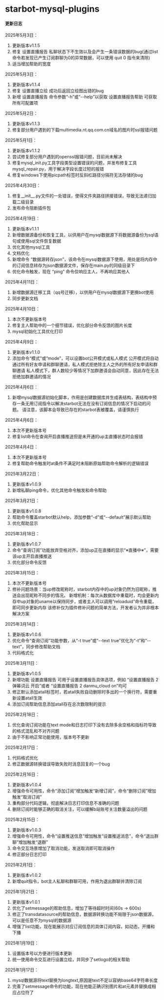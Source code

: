 # starbot-mysql-plugins

#### 更新日志

2025年5月3日：
1. 更新版本v1.1.5
2. 修复 设置直播报告 私聊状态下不生效以及会产生一条错误数据的bug(通过list命令若发现已产生订阅群聊为0的异常数据，可以使用 quit 0 指令来清除)
3. 适当增加帮助的宽度

2025年5月3日：
1. 更新版本v1.1.4
2. 修复 设置直播立绘 成功后返回立绘图出错的bug
3. 新增 设置直播报告 命令参数“-h”或“--help”以获取 设置直播报告帮助 可获取所有可配置项

2025年5月2日：
1. 更新版本v1.1.3
2. 修复部分用户遇到的下载multimedia.nt.qq.com.cn域名的图片时ssl报错问题

2025年5月1日：
1. 更新版本v1.1.2
2. 尝试修复部分用户遇到的openssl报错问题，目前尚未解决
3. 修复mysql_init.py工具字段类型设置错误的问题，并发布修复工具mysql_repair.py，用于解决字段长度过短的报错
4. 修复windows下使用picpath标签时反斜杠路径分隔符无法存储的bug

2025年4月30日：
1. 修复__init__.py文件的一处错误，使得文件夹路径拼接错误，导致无法递归加载二级目录
2. 发布命令阻断插件包

2025年4月19日：
1. 更新版本v1.1.1
2. 新增数据源备份和恢复工具，以供用户在mysql数据源下将数据源备份为sql语句或使用sql文件恢复数据
3. 优化其他mysql工具
4. 文档优化
5. 新增命令 “数据源转存json”，该命令在mysql数据源下使用，用处是将内存中的订阅信息转存为json数据源文件，保存在main.py的同级目录下
6. 优化命令触发，现在 “ping” 命令仅响应主人，不再响应其他人

2025年4月11日：
1. 新增数据源迁移工具（qq号迁移），以供用户在mysql数据源下更换bot使用
2. 同步更新文档

2025年4月10日：
1. 本次不更新版本号
2. 修复主人帮助中的一个细节错误，优化部分命令反馈的图片长度
3. mysql初始化工具优化打印

2025年4月9日：
1. 更新版本v1.1.0
2. 添加命令“模式”或“mode”，可以设置bot公开模式或私人模式
	公开模式将自动通过所有好友申请和群聊邀请，私人模式拒绝除主人之外的所有好友申请和群聊邀请
	私人模式下，群人数较少等情况下加群邀请会自动同意，因此存在无法拒绝加群邀请的情况

2025年4月6日：
1. 新增mysql数据源初始化脚本，作用是创建数据库并生成表结构，表结构中预存一条无用订阅指令以解决starbot无法在没有订阅信息的情况下启动的问题。
    请注意，该脚本会导致已存在的starbot表被覆盖，请谨慎执行

2025年4月6日：
1. 本次不更新版本号
2. 修复list命令在查询开启直播推送但是未开通的up主直播状态时会报错

2025年4月4日：
1. 本次不更新版本号
2. 修复帮助命令触发时at条件不满足时未阻断原始帮助命令解析的逻辑错误

2025年3月22日：
1. 更新版本v1.0.9
2. 新增私聊ping命令，优化其他命令触发和命令帮助

2025年3月21日：
1. 更新版本v1.0.8
2. 帮助命令覆盖starbot默认help，添加参数“-d”或“--default”展示默认帮助
3. 优化帮助显示

2025年3月18日：
1. 更新版本v1.0.7
2. 命令“查询订阅”功能放弃空格对齐，添加up正在直播的显示“※直播中※”，需要该up主开启直播推送
3. 优化部分命令反馈

2025年3月15日：
1. 本次不更新版本号
2. 修补问题场景：当up修改昵称时，starbot内存中的up对象仍然为旧昵称，推送会出现昵称不同步的情况。
	新增机制：每次从数据库中重载时，均会更新内存中up对象的uname以保持同步，或者主人可以调用“reloaduid”命令重载，即可同步更新内存
	该修补仅为插件修补问题的简单方法，开发者认为并非根本解决方案

2025年3月14日：
1. 更新版本v1.0.6
2. 优化命令“查询订阅”功能参数，从“-t true”或“--text true”优化为“-t”和“--text”，同步修改帮助文档
3. 代码格式化

2025年3月11日：
1. 更新版本v1.0.5
2. 新增功能 设置直播报告 可用于设置直播报告具体选项，例如 “设置直播报告 2 弹幕词云 开启”或者 “设置直播报告 2 danmu_cloud on”均可
3. 修正默认添加atall标签时，若atall失败自动删除时多出的一个换行符，需要重新设置atall生效
4. 添加订阅帮助信息添加atall存在总次数限制的提示

2025年2月18日：
1. 优化查询订阅功能在text mode和日志打印下没有去除多余空格和指标符导致的格式混乱和不对齐问题
2. 由于不影响正常功能使用，版本号不更新

2025年2月17日：
1. 代码格式优化
2. 修正数据源转换错误导致失败时消息回复的一个bug

2025年2月16日：
1. 更新版本v1.0.4
2. 增强命令可用性，命令“添加订阅”增加触发“新增订阅”，命令“删除订阅”增加触发“取消订阅”
3. 重构部分代码逻辑，彻底解决日志打印信息不准确的问题
4. 删除订阅时能够正确的取消关注，可以缓解b站账号关注数量溢出的问题

2025年2月15日：
1. 更新版本v1.0.3
2. 增强命令可用性，命令“设置推送信息”增加触发“设置推送消息”，命令“退出群聊”增加触发“退群”
3. 命令交互场景增加了取消功能，发送取消即可取消操作
4. 修正部分日志打印

2025年2月1日：
1. 更新版本v1.0.2
2. 新增quit指令，bot主人私聊和群聊可用，作用为退出群聊并清除订阅

2025年1月21日：
1. 更新版本v1.0.1
2. 优化了setmessage的帮助信息，增加了等待超时时间(60s -> 600s)
3. 修正了transdatasource的帮助信息，数据源转换功能不局限于json数据源，可以是任意不为mysql的数据源
4. 增强了list功能，现在能展示对应订阅信息的具体订阅内容，如动态，开播和下播

2025年1月19日：
1. 设置版本号以方便进行版本更新
2. 统一使用命令交互进行设置立绘，并同步了setlogo的相关帮助

2025年1月17日：

1. mysql数据源将text替换为longtext,原因是text不足以容纳base64字符串长度
2. 完善了setmessage命令的功能，现在他能正确识别图片和at元素并替换成相应占位符了
